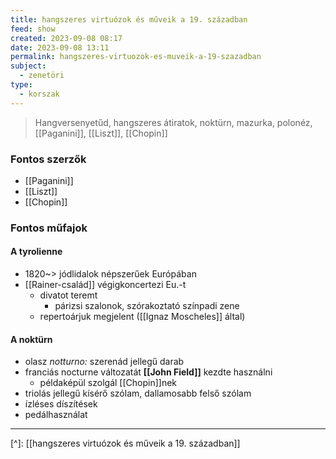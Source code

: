 ```yaml
---
title: hangszeres virtuózok és műveik a 19. században
feed: show
created: 2023-09-08 08:17
date: 2023-09-08 13:11
permalink: hangszeres-virtuozok-es-muveik-a-19-szazadban
subject:
  - zenetöri
type:
  - korszak
---
```


> Hangversenyetűd, hangszeres átiratok, noktürn, mazurka, polonéz, [[Paganini]], [[Liszt]], [[Chopin]]

### Fontos szerzők

- [[Paganini]]
- [[Liszt]]
- [[Chopin]]

### Fontos műfajok

#### A tyrolienne

- 1820~> jódlidalok népszerűek Európában
- [[Rainer-család]] végigkoncertezi Eu.-t
	- divatot teremt
		- párizsi szalonok, szórakoztató színpadi zene
	- repertoárjuk megjelent ([[Ignaz Moscheles]] által)

#### A noktürn

- olasz *notturno:* szerenád jellegű darab
- franciás nocturne változatát **[[John Field]]** kezdte használni
	- példaképül szolgál [[Chopin]]nek
- triolás jellegű kísérő szólam, dallamosabb felső szólam
- ízléses díszítések
- pedálhasználat

---
[^]: [[hangszeres virtuózok és műveik a 19. században]]